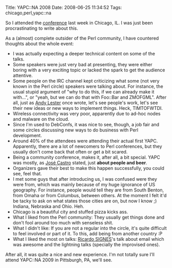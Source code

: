 Title: YAPC::NA 2008
Date: 2008-06-25 11:34:52
Tags: chicago,perl,yapc::na

So I attended the <a href="http://conferences.mongueurs.net/yn2008/">conference</a> last week in Chicago, IL. I was just been procrastinating to write about this.

As a (almost) complete outsider of the Perl community, I have countered thoughts about the whole event:
<ul>
	<li>I was actually expecting a deeper technical content on some of the talks.</li>
	<li>Some speakers were just very bad at presenting, they were either boring with a very exciting topic or lacked the spark to get the audience attentive.</li>
	<li>Some people on the IRC channel kept criticizing what some (not very known in the Perl circle) speakers were talking about. For instance, the usual stupid argument of "why to do this, if we can already make it with...", or "yeah, but we can do that with Foo::Bar and ZMOFGML". After all, just as <a href="http://petdance.com/">Andy Lester</a> once wrote, let's see people's work, let's see their new ideas or new ways to implement things. Heck, TIMTOFWTDI.</li>
	<li>Wireless connectivity was very poor, apparently due to ad-hoc nodes and malware on the cloud.</li>
	<li>Since I'm used to DebConfs, it was nice to see, though, a job fair and some circles discussing new ways to do business with Perl development.</li>
	<li>Around 40% of the attendees were attending their actual first YAPC. Apparently, there are a lot of newcomers to Perl conferences, but they usually don't come back that often or get a bit scared.</li>
	<li>Being a community conference, makes it, after all, a bit special. YAPC was mostly, as <a href="http://jose-castro.org/">José Castro</a> stated, just <strong>about people and beer</strong>.</li>
	<li>Organizers gave their best to make this happen successfully, you could see, feel that.</li>
	<li>I met some guys that after introducing us, I was confused were they were from, which was mainly because of my huge ignorance of US geography. For instance, people would tell they are from South Benton, from Omaha or from Columbus, between others. At the moment I felt it'd be tacky to ask on what states those cities are on, but now I know ;) Indiana, Nebraska and Ohio. Heh.</li>
	<li>Chicago is a beautiful city and stuffed pizza kicks ass.</li>
	<li>What I liked from the Perl community: They usually get things done and don't fool around too much with senseless shit.</li>
	<li>What I didn't like: If you are not a regular into the circle, it's quite difficult to feel involved or part of it. To this, add being from another country :P</li>
	<li>What I liked the most on talks: <a href="http://rjbs.manxome.org/">Ricardo SIGNES</a>'s talk about email which was awesome and the lightning talks (specially the improvised ones).</li>
</ul>
After all, it was quite a nice and new experience. I'm not totally sure I'll attend YAPC::NA 2009 in Pittsburgh, PA, we'll see.